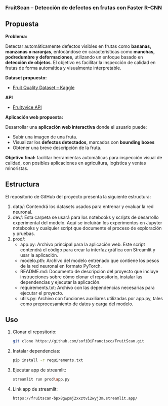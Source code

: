 ### FruitScan – Detección de defectos en frutas con Faster R-CNN

## Propuesta
**Problema:**

Detectar automáticamente defectos visibles en frutas como **bananas, manzanas o naranjas**, enfocándose en características como **manchas, podredumbre y deformaciones**, utilizando un enfoque basado en **detección de objetos**. El objetivo es facilitar la inspección de calidad en frutas de forma automática y visualmente interpretable.


**Dataset propuesto:**

* [Fruit Quality Dataset – Kaggle](https://www.kaggle.com/datasets/sriramr/fruits-fresh-and-rotten-for-classification)

**API**

* [Fruityvice API](https://www.fruityvice.com/)


**Aplicación web propuesta:**

Desarrollar una **aplicación web interactiva** donde el usuario puede:

* Subir una imagen de una fruta.
* Visualizar los **defectos detectados**, marcados con **bounding boxes**
* Obtener una breve descripción de la fruta.

**Objetivo final:** facilitar herramientas automáticas para inspección visual de calidad, con posibles aplicaciones en agricultura, logística y ventas minoristas.



## Estructura
El repositorio de GitHub del proyecto presenta la siguiente estructura:
1. data/: Contendrá los datasets usados para entrenar y evaluar la red neuronal.
2. dev/: Esta carpeta se usará para los notebooks y scripts de desarrollo experimental del modelo. Aquí se incluirán los experimentos en Jupyter notebooks y cualquier script que documente el proceso de exploración y pruebas.
3. prod/:
      * app.py: Archivo principal para la aplicación web. Este script contendrá el código para crear la interfaz gráfica con Streamlit y usar la aplicación.
      * modelo.pth: Archivo del modelo entrenado que contiene los pesos de la red neuronal en formato PyTorch.
      * README.md: Documento de descripción del proyecto que incluye instrucciones sobre cómo clonar el repositorio, instalar las dependencias y ejecutar la aplicación.
      * requirements.txt: Archivo con las dependencias necesarias para ejecutar el proyecto.
      * utils.py: Archivo con funciones auxiliares utilizadas por app.py, tales como preprocesamiento de datos y carga del modelo.



## Uso
1. Clonar el repositorio:
   ```bash
   git clone https://github.com/sofiDiFrancisco/FruitScan.git
   ```
2. Instalar dependencias:
   ```bash
   pip install -r requirements.txt
   ```
3. Ejecutar app de streamlit:
   ```bash
   streamlit run prod\app.py
   ```
4. Link app de streamlit:
    ```bash
   https://fruitscan-bpx8gwpmj2xxztvi2wyj3m.streamlit.app/
   ```
